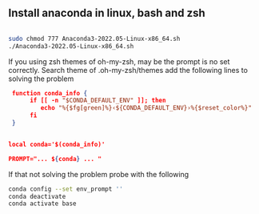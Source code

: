 
Install anaconda in linux, bash and zsh 
----------------------------------------

```bash

sudo chmod 777 Anaconda3-2022.05-Linux-x86_64.sh
./Anaconda3-2022.05-Linux-x86_64.sh

```

If you using zsh themes of oh-my-zsh, may be the prompt is no set correctly.
Search theme of .oh-my-zsh/themes 
add the following lines to solving the problem

```theme
 function conda_info {
      if [[ -n "$CONDA_DEFAULT_ENV" ]]; then
         echo "%{$fg[green]%}‹${CONDA_DEFAULT_ENV}›%{$reset_color%}"
      fi
 }


local conda='$(conda_info)'

PROMPT="... ${conda} ... "

```

If that not solving the problem probe with the following


```bash
conda config --set env_prompt ''
conda deactivate
conda activate base
```

